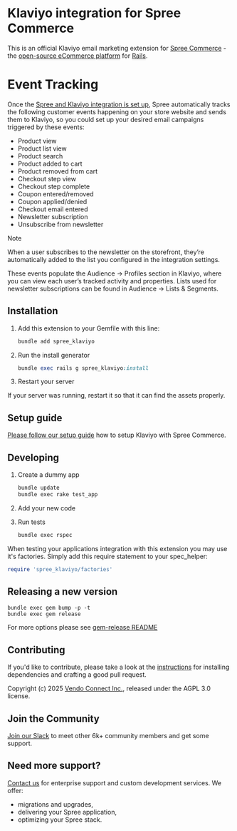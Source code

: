 # Klaviyo integration for Spree Commerce

This is an official Klaviyo email marketing extension for [Spree Commerce](https://spreecommerce.org) - the [open-source eCommerce platform](https://spreecommerce.org) for [Rails](https://spreecommerce.org/category/ruby-on-rails/). 

# Event Tracking

Once the [Spree and Klaviyo integration is set up](https://spreecommerce.org/docs/integrations/marketing/klaviyo), Spree automatically tracks the following customer events happening on your store website and sends them to Klaviyo, so you could set up your desired email campaigns triggered by these events:
- Product view
- Product list view
- Product search
- Product added to cart
- Product removed from cart
- Checkout step view
- Checkout step complete
- Coupon entered/removed
- Coupon applied/denied
- Checkout email entered
- Newsletter subscription
- Unsubscribe from newsletter

> [!NOTE]
> When a user subscribes to the newsletter on the storefront, they’re automatically added to the list you configured in the integration settings.

These events populate the Audience → Profiles section in Klaviyo, where you can view each user’s tracked activity and properties. Lists used for newsletter subscriptions can be found in Audience → Lists & Segments.

## Installation

1. Add this extension to your Gemfile with this line:

    ```ruby
    bundle add spree_klaviyo
    ```

2. Run the install generator

    ```ruby
    bundle exec rails g spree_klaviyo:install
    ```

3. Restart your server

  If your server was running, restart it so that it can find the assets properly.

## Setup guide

[Please follow our setup guide](https://spreecommerce.org/docs/integrations/marketing/klaviyo) how to setup Klaviyo with Spree Commerce.

## Developing

1. Create a dummy app

    ```bash
    bundle update
    bundle exec rake test_app
    ```

2. Add your new code
3. Run tests

    ```bash
    bundle exec rspec
    ```

When testing your applications integration with this extension you may use it's factories.
Simply add this require statement to your spec_helper:

```ruby
require 'spree_klaviyo/factories'
```

## Releasing a new version

```shell
bundle exec gem bump -p -t
bundle exec gem release
```

For more options please see [gem-release README](https://github.com/svenfuchs/gem-release)

## Contributing

If you'd like to contribute, please take a look at the
[instructions](CONTRIBUTING.md) for installing dependencies and crafting a good
pull request.

Copyright (c) 2025 [Vendo Connect Inc.](https://getvendo.com), released under the AGPL 3.0 license.


## Join the Community 

[Join our Slack](https://slack.spreecommerce.org) to meet other 6k+ community members and get some support.

## Need more support?

[Contact us](https://spreecommerce.org/contact/) for enterprise support and custom development services. We offer:
  * migrations and upgrades,
  * delivering your Spree application,
  * optimizing your Spree stack.

